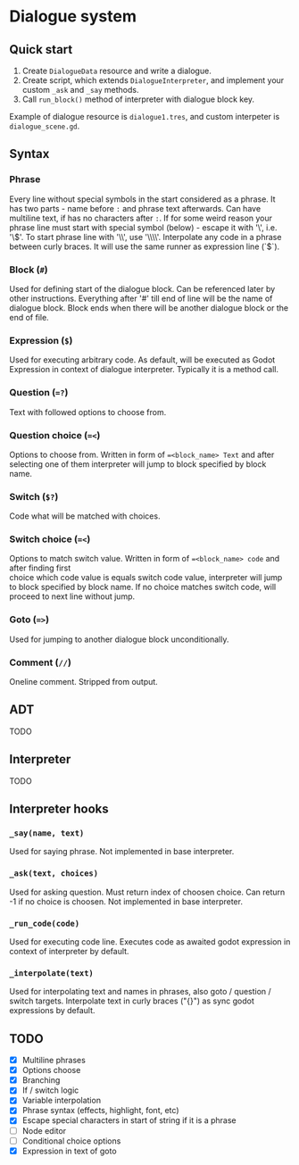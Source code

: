 # Dialogue system

## Quick start
1. Create `DialogueData` resource and write a dialogue.
2. Create script, which extends `DialogueInterpreter`, and implement your custom `_ask` and `_say` methods.
3. Call `run_block()` method of interpreter with dialogue block key.

Example of dialogue resource is `dialogue1.tres`, and custom interpeter is `dialogue_scene.gd`.

## Syntax
### Phrase
Every line without special symbols in the start considered as a phrase.
It has two parts - name before `:` and phrase text afterwards. Can have multiline text, if has no characters after `:`.
If for some weird reason your phrase line must start with special symbol (below) - escape it with '\\', i.e. '\\$'.
To start phrase line with '\\', use '\\\\'.
Interpolate any code in a phrase between curly braces. It will use the same runner as expression line (`$`).

### Block (`#`)
Used for defining start of the dialogue block. Can be referenced later by other instructions.
Everything after '#' till end of line will be the name of dialogue block.
Block ends when there will be another dialogue block or the end of file.

### Expression (`$`)
Used for executing arbitrary code. As default, will be executed as Godot Expression in context of dialogue interpreter.
Typically it is a method call.

### Question (`=?`)
Text with followed options to choose from.

### Question choice (`=<`)
Options to choose from. Written in form of `=<block_name> Text` and after selecting
one of them interpreter will jump to block specified by block name.

### Switch (`$?`)
Code what will be matched with choices.

### Switch choice (`=<`)
Options to match switch value. Written in form of `=<block_name> code` and after finding first  
choice which code value is equals switch code value, interpreter will jump to block specified by block name.
If no choice matches switch code, will proceed to next line without jump.

### Goto (`=>`)
Used for jumping to another dialogue block unconditionally.

### Comment (`//`)
Oneline comment. Stripped from output.

## ADT
TODO

## Interpreter
TODO

## Interpreter hooks
### `_say(name, text)`
Used for saying phrase. Not implemented in base interpreter.

### `_ask(text, choices)`
Used for asking question. Must return index of choosen choice. 
Can return -1 if no choice is choosen. Not implemented in base interpreter.

### `_run_code(code)`
Used for executing code line. 
Executes code as awaited godot expression in context of interpreter by default.

### `_interpolate(text)`
Used for interpolating text and names in phrases, also goto / question / switch targets.
Interpolate text in curly braces ("{}") as sync godot expressions by default.

## TODO
- [x] Multiline phrases
- [x] Options choose
- [x] Branching
- [x] If / switch logic
- [x] Variable interpolation
- [x] Phrase syntax (effects, highlight, font, etc)
- [x] Escape special characters in start of string if it is a phrase
- [ ] Node editor
- [ ] Conditional choice options
- [x] Expression in text of goto
